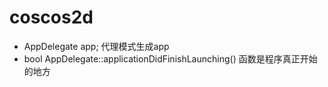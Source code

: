 # coscos2d



-    AppDelegate app; 代理模式生成app
- bool AppDelegate::applicationDidFinishLaunching()  函数是程序真正开始的地方